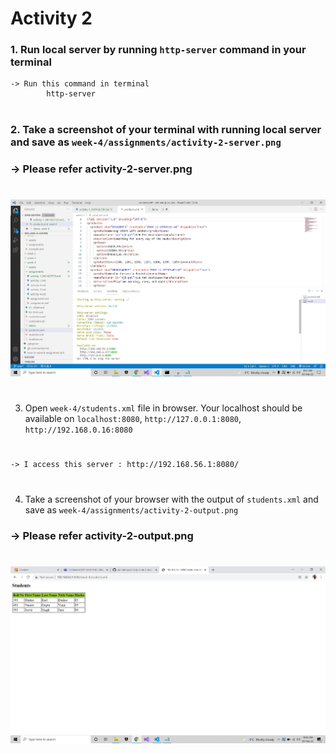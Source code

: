 # Activity 2

### 1. Run local server by running `http-server` command in your terminal
    -> Run this command in terminal
            http-server
#
### 2. Take a screenshot of your terminal with running local server and save as `week-4/assignments/activity-2-server.png`
### -> Please refer **activity-2-server.png**
#
![image info](../assignments/activity-2-server.png)
#
3. Open `week-4/students.xml` file in browser. Your localhost should be available on `localhost:8080`, `http://127.0.0.1:8080`, `http://192.168.0.16:8080`
#
    -> I access this server : http://192.168.56.1:8080/
#
4. Take a screenshot of your browser with the output of `students.xml` and save as `week-4/assignments/activity-2-output.png`
### -> Please refer **activity-2-output.png**
#
![image info](../assignments/activity-2-output.png)
#
